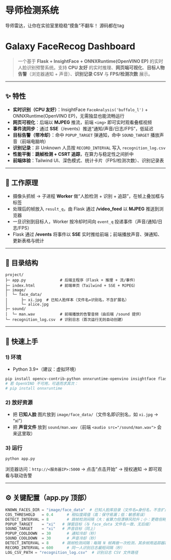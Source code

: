 # 导师检测系统
导师雷达，让你在实验室里稳稳“摸鱼”不翻车！
源码都在tag


# Galaxy FaceRecog Dashboard

> 一个基于 **Flask + InsightFace + ONNXRuntime(OpenVINO EP)** 的实时人脸识别预警系统。支持 **CPU 友好** 的实时推理、**网页端可视化**、**目标人物告警**（浏览器通知 + 声音）、**识别记录 CSV** 与 **FPS/检测次数** 展示。

---

## ✨ 特性

* **实时识别（CPU 友好）**：InsightFace `FaceAnalysis('buffalo_l')` + ONNXRuntime(OpenVINO EP)，无需独显也能流畅运行
* **网页可视化**：后端以 **MJPEG** 推流，前端 `<img>` 即可实时观看叠框视频
* **事件流同步**：通过 **SSE**（/events）推送“通知/声音/日志/FPS”，低延迟
* **目标告警（带冷却）**：命中 `POPUP_TARGET` 弹通知，命中 `SOUND_TARGET` 播放声音（前端电脑响）
* **识别记录**：非 Unknown 人员按 `RECORD_INTERVAL` 写入 `recognition_log.csv`
* **性能平衡**：**跳帧检测 + CSRT 追踪**，在算力与稳定性之间折中
* **前端体验**：Tailwind UI、深色模式、统计卡片（FPS/检测次数）、识别记录表

---

## 🧠 工作原理

* 摄像头抓帧 → 子进程 **Worker** 做“人脸检测 + 识别 + 追踪”，在帧上叠加框与标签
* 处理后的帧放入 `result_q`，由 Flask 通过 **/video\_feed** 以 **MJPEG** 推送到浏览器
* 一旦识别到目标人，Worker 按冷却时间向 `event_q` 投递事件（声音/通知/日志/FPS）
* Flask 通过 **/events** 将事件以 **SSE** 实时推给前端；前端播放声音、弹通知、更新表格与统计

---

## 📁 目录结构

```
project/
├─ app.py               # 后端主程序（Flask + 推理 + 流/事件）
├─ index.html           # 前端单页（Tailwind + SSE + MJPEG）
├─ image/
│  └─ face_data/
│      ├─ xi.jpg  # 已知人脸样本（文件名=识别名，不含扩展名）
│      └─ alice.jpg
├─ sound/
│  └─ man.wav           # 前端播放的告警音频（由后端 /sound 提供）
└─ recognition_log.csv  # 识别日志（首次运行无则自动创建）
```

---

## 🚀 快速上手

### 1) 环境

* Python 3.9+（建议：虚拟环境）

```bash
pip install opencv-contrib-python onnxruntime-openvino insightface flask numba numpy
# 若 OpenVINO 不可用，可退而求其次：
# pip install onnxruntime
```

### 2) 放好资源

* 把 **已知人脸** 图片放到 `image/face_data/`（文件名即识别名，如 `xi.jpg` → “xi”）
* 把 **声音文件** 放到 `sound/man.wav`（前端 `<audio src="/sound/man.wav">` 会来这里取）

### 3) 运行

```bash
python app.py
```

浏览器访问：`http://<服务器IP>:5000` → 点击“点击开始” → 授权通知 → 即可观看与联动告警

---

## ⚙️ 关键配置（app.py 顶部）

```python
KNOWN_FACES_DIR = "image/face_data"  # 已知人脸库目录（文件名=身份名，不含扩展名）
COS_THRESHOLD   = 0.4      # 相似度阈值（高：保守易漏；低：敏感易误）
DETECT_INTERVAL = 8        # 跳帧检测间隔（大：省算力但漂移风险升；小：更稳但耗算力）
POPUP_TARGET    = "xi"   # 弹窗目标（与 face_data 文件名一致、无后缀）
SOUND_TARGET    = "xi"   # 声音目标（同上）
POPUP_COOLDOWN  = 30       # 通知冷却（秒）
SOUND_COOLDOWN  = 30       # 声音冷却（秒）
DETECT_INTERVAL = 8      # 跳帧检测间隔：每隔 N 帧再做一次检测，其余帧用追踪器跟踪
RECORD_INTERVAL = 600      # 同一人识别日志最短间隔（秒）
LOG_CSV_PATH = "recognition_log.csv"  # 识别日志 CSV 文件路径
```
